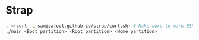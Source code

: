 <!--
strap: A simple set of scripts to set up arch
Copyright (C) 2022 Sam

This program is free software: you can redistribute it and/or modify
it under the terms of the GNU General Public License as published by
the Free Software Foundation, either version 3 of the License, or
(at your option) any later version.

This program is distributed in the hope that it will be useful,
but WITHOUT ANY WARRANTY; without even the implied warranty of
MERCHANTABILITY or FITNESS FOR A PARTICULAR PURPOSE.  See the
GNU General Public License for more details.

You should have received a copy of the GNU General Public License
along with this program.  If not, see <https://www.gnu.org/licenses/>.
-->

# Strap

```sh
. <(curl -L samisafool.github.io/strap/curl.sh) # Make sure to mark ESP Type as EFI System Partition
./main <Boot partition> <Root partition> <Home partition>
```
